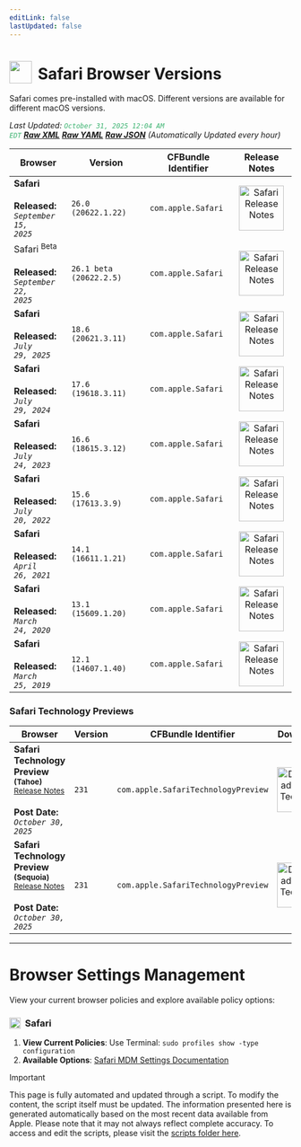 ```yaml
---
editLink: false
lastUpdated: false
---
```


# <img src="/images/safari.webp" style="height: 40px; display: inline-block; margin-right: 4px; vertical-align: text-bottom;"> Safari Browser Versions

<span class="extra-small">Safari comes pre-installed with macOS. Different versions are available for different macOS versions.</span>

<span class="extra-small">_Last Updated: <code style="color : mediumseagreen">October 31, 2025 12:04 AM EDT</code> [**_Raw XML_**](https://github.com/cocopuff2u/BOFA/blob/main/latest_safari_files/safari_latest_versions.xml) [**_Raw YAML_**](https://github.com/cocopuff2u/BOFA/blob/main/latest_safari_files/safari_latest_versions.yaml) [**_Raw JSON_**](https://github.com/cocopuff2u/BOFA/blob/main/latest_safari_files/safari_latest_versions.json) (Automatically Updated every hour)_</span>

| **Browser** | **Version** | **CFBundle Identifier** | **Release Notes** |
|------------|-------------------|---------------------|------------|
| **Safari** <br><br><b>Released:</b><br><em><code>September 15, 2025</code></em> | `26.0 (20622.1.22)` | `com.apple.Safari` | <div align="center"><a href="https://developer.apple.com/documentation/safari-release-notes/safari-26-release-notes"><img src="/images/safari.webp" alt="Safari Release Notes" width="80"></a></div> |
| Safari <sup>Beta</sup> <br><br><b>Released:</b><br><em><code>September 22, 2025</code></em> | `26.1 beta (20622.2.5)` | `com.apple.Safari` | <div align="center"><a href="https://developer.apple.com/documentation/safari-release-notes/safari-26_1-release-notes"><img src="/images/safari.webp" alt="Safari Release Notes" width="80"></a></div> |
| **Safari** <br><br><b>Released:</b><br><em><code>July 29, 2025</code></em> | `18.6 (20621.3.11)` | `com.apple.Safari` | <div align="center"><a href="https://developer.apple.com/documentation/safari-release-notes/safari-18_6-release-notes"><img src="/images/safari.webp" alt="Safari Release Notes" width="80"></a></div> |
| **Safari** <br><br><b>Released:</b><br><em><code>July 29, 2024</code></em> | `17.6 (19618.3.11)` | `com.apple.Safari` | <div align="center"><a href="https://developer.apple.com/documentation/safari-release-notes/safari-17_6-release-notes"><img src="/images/safari.webp" alt="Safari Release Notes" width="80"></a></div> |
| **Safari** <br><br><b>Released:</b><br><em><code>July 24, 2023</code></em> | `16.6 (18615.3.12)` | `com.apple.Safari` | <div align="center"><a href="https://developer.apple.com/documentation/safari-release-notes/safari-16_6-release-notes"><img src="/images/safari.webp" alt="Safari Release Notes" width="80"></a></div> |
| **Safari** <br><br><b>Released:</b><br><em><code>July 20, 2022</code></em> | `15.6 (17613.3.9)` | `com.apple.Safari` | <div align="center"><a href="https://developer.apple.com/documentation/safari-release-notes/safari-15_6-release-notes"><img src="/images/safari.webp" alt="Safari Release Notes" width="80"></a></div> |
| **Safari** <br><br><b>Released:</b><br><em><code>April 26, 2021</code></em> | `14.1 (16611.1.21)` | `com.apple.Safari` | <div align="center"><a href="https://developer.apple.com/documentation/safari-release-notes/safari-14_1-release-notes"><img src="/images/safari.webp" alt="Safari Release Notes" width="80"></a></div> |
| **Safari** <br><br><b>Released:</b><br><em><code>March 24, 2020</code></em> | `13.1 (15609.1.20)` | `com.apple.Safari` | <div align="center"><a href="https://developer.apple.com/documentation/safari-release-notes/safari-13_1-release_notes"><img src="/images/safari.webp" alt="Safari Release Notes" width="80"></a></div> |
| **Safari** <br><br><b>Released:</b><br><em><code>March 25, 2019</code></em> | `12.1 (14607.1.40)` | `com.apple.Safari` | <div align="center"><a href="https://developer.apple.com/documentation/safari-release-notes/safari-12_1-release-notes"><img src="/images/safari.webp" alt="Safari Release Notes" width="80"></a></div> |


### Safari Technology Previews

| **Browser** | **Version** | **CFBundle Identifier** | **Download** |
|------------|-------------------|---------------------|------------|
| **Safari Technology Preview <sup>(Tahoe)</sup>**<br><small><a href="https://developer.apple.com/documentation/safari-technology-preview-release-notes">Release Notes</a></small> <br><br><b>Post Date:</b><br><em><code>October 30, 2025</code></em> | `231` | `com.apple.SafariTechnologyPreview` | <div align="center"><a href="https://secure-appldnld.apple.com/STP/093-94974-20251029-6e65f697-b630-473e-92b1-6ff0a77de2d3/SafariTechnologyPreview.dmg"><img src="/images/safari_technology.webp" alt="Download Safari Technology Preview <sup>(Tahoe)</sup>" width="80"></a></div> |
| **Safari Technology Preview <sup>(Sequoia)</sup>**<br><small><a href="https://developer.apple.com/documentation/safari-technology-preview-release-notes">Release Notes</a></small> <br><br><b>Post Date:</b><br><em><code>October 30, 2025</code></em> | `231` | `com.apple.SafariTechnologyPreview` | <div align="center"><a href="https://secure-appldnld.apple.com/STP/093-95218-20251029-756cce9e-072d-42f4-9022-eaba86eeeae0/SafariTechnologyPreview.dmg"><img src="/images/safari_technology.webp" alt="Download Safari Technology Preview <sup>(Sequoia)</sup>" width="80"></a></div> |



---

# Browser Settings Management

View your current browser policies and explore available policy options:

### <img src="/images/safari.webp" style="height: 20px; display: inline-block; margin-right: 4px; vertical-align: text-bottom;"> Safari
1. **View Current Policies**: Use Terminal: `sudo profiles show -type configuration`
2. **Available Options**: [Safari MDM Settings Documentation](https://support.apple.com/guide/mdm/safari-settings-mdm0780042d4/web)

> [!IMPORTANT]
> This page is fully automated and updated through a script. To modify the content, the script itself must be updated. The information presented here is generated automatically based on the most recent data available from Apple. Please note that it may not always reflect complete accuracy. To access and edit the scripts, please visit the [scripts folder here](https://github.com/cocopuff2u/MOFA_WEBSITE/tree/main/update_readme_scripts).
